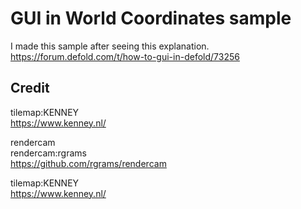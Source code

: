 # GUI in World Coordinates sample
I made this sample after seeing this explanation.  
https://forum.defold.com/t/how-to-gui-in-defold/73256

## Credit
tilemap:KENNEY  
https://www.kenney.nl/

rendercam  
rendercam:rgrams  
https://github.com/rgrams/rendercam  
  
tilemap:KENNEY  
https://www.kenney.nl/